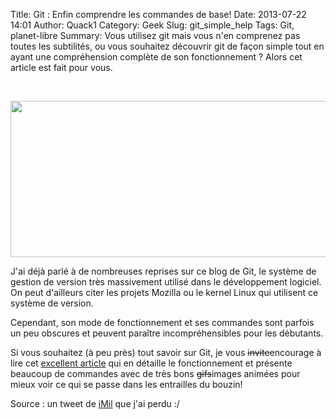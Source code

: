 Title: Git : Enfin comprendre les commandes de base!
Date: 2013-07-22 14:01
Author: Quack1
Category: Geek
Slug: git_simple_help
Tags: Git, planet-libre
Summary: Vous utilisez git mais vous n'en comprenez pas toutes les subtilités, ou vous souhaitez découvrir git de façon simple tout en ayant une compréhension complète de son fonctionnement ? Alors cet article est fait pour vous.

&nbsp;
<div align=center><img src="static/upload/git_simple.png" width="600" height="250" align=center /></div>

J'ai déjà parlé à de nombreuses reprises sur ce blog de Git, le système de gestion de version très massivement utilisé dans le développement logiciel. On peut d'ailleurs citer les projets Mozilla ou le kernel Linux qui utilisent ce système de version.

Cependant, son mode de fonctionnement et ses commandes sont parfois un peu obscures et peuvent paraître incompréhensibles pour les débutants.

Si vous souhaitez (à peu près) tout savoir sur Git, je vous <s>invite</s>encourage à lire cet [excellent article](http://www.miximum.fr/tutos/1546-enfin-comprendre-git) qui en détaille le fonctionnement et présente beaucoup de commandes avec de très bons <s>gifs</s>images animées pour mieux voir ce qui se passe dans les entrailles du bouzin!

Source : un tweet de [iMil](https://twitter.com/iMilnb) que j'ai perdu :/